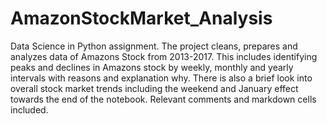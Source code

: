 # AmazonStockMarket_Analysis
Data Science in Python assignment. The project cleans, prepares and analyzes data of Amazons Stock from 2013-2017. This includes identifying peaks and declines in Amazons stock by weekly, monthly and yearly intervals with reasons and explanation why. There is also a brief look into overall stock market trends including the weekend and January effect towards the end of the notebook. Relevant comments and markdown cells included.  
